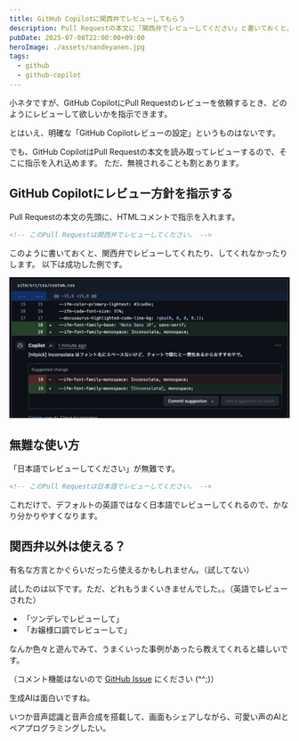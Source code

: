 ```yaml
---
title: GitHub Copilotに関西弁でレビューしてもらう
description: Pull Requestの本文に「関西弁でレビューしてください」と書いておくと、GitHub Copilotは関西弁でレビューしてくれます。
pubDate: 2025-07-08T22:00:00+09:00
heroImage: ./assets/nandeyanen.jpg
tags:
  - github
  - github-copilot
---
```


小ネタですが、GitHub CopilotにPull Requestのレビューを依頼するとき、どのようにレビューして欲しいかを指示できます。

とはいえ、明確な「GitHub Copilotレビューの設定」というものはないです。

でも、GitHub CopilotはPull Requestの本文を読み取ってレビューするので、そこに指示を入れ込めます。
ただ、無視されることも割とあります。

## GitHub Copilotにレビュー方針を指示する

Pull Requestの本文の先頭に、HTMLコメントで指示を入れます。

```md
<!-- このPull Requestは関西弁でレビューしてください。 -->
```

このように書いておくと、関西弁でレビューしてくれたり、してくれなかったりします。
以下は成功した例です。

![GitHub Copilotが関西弁でレビュー](./assets/review.jpg)

## 無難な使い方

「日本語でレビューしてください」が無難です。

```md
<!-- このPull Requestは日本語でレビューしてください。 -->
```

これだけで、デフォルトの英語ではなく日本語でレビューしてくれるので、かなり分かりやすくなります。

## 関西弁以外は使える？

有名な方言とかぐらいだったら使えるかもしれません。（試してない）

試したのは以下です。ただ、どれもうまくいきませんでした。。（英語でレビューされた）

- 「ツンデレでレビューして」
- 「お嬢様口調でレビューして」

なんか色々と遊んでみて、うまくいった事例があったら教えてくれると嬉しいです。

（コメント機能はないので [GitHub Issue](https://github.com/daiksud/daiksud/issues/39) にください (^^;)）

生成AIは面白いですね。

いつか音声認識と音声合成を搭載して、画面もシェアしながら、可愛い声のAIとペアプログラミングしたい。
